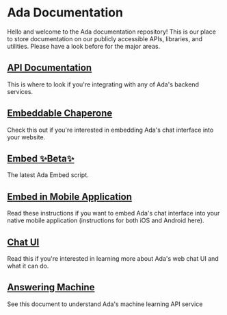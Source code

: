 # Ada Documentation

Hello and welcome to the Ada documentation repository! This is our place to store documentation on our publicly accessible APIs, libraries, and utilities. Please have a look before for the major areas.

## [API Documentation](/api/index.md)

This is where to look if you're integrating with any of Ada's backend services.

## [Embeddable Chaperone](/chaperone.md)

Check this out if you're interested in embedding Ada's chat interface into your website.

## [Embed ✨Beta✨](/ada-embed.md)

The latest Ada Embed script.

## [Embed in Mobile Application](/embed-mobile.md)

Read these instructions if you want to embed Ada's chat interface into your native mobile application (instructions for both iOS and Android here).

## [Chat UI](/chat/chat.md)

Read this if you're interested in learning more about Ada's web chat UI and what it can do.

## [Answering Machine](/answering-machine/answering-machine.md)

See this document to understand Ada's machine learning API service
